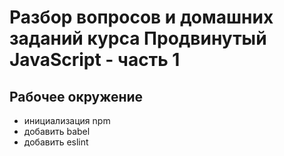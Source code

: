 # Разбор вопросов и домашних заданий курса Продвинутый JavaScript - часть 1

## Рабочее окружение
* инициализация npm
* добавить babel
* добавить eslint
